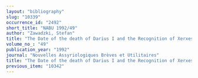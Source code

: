 ```yaml
---
layout: "bibliography"
slug: "10339"
occurrence_id: "2492"
short_title: "NABU 1992/49"
author: "Zawadzki, Stefan"
title: "The Date of the death of Darius I and the Recognition of Xerxes in Babylonia"
volume_no_: "49"
publication_year: "1992"
journal: "Nouvelles Assyriologiques Brèves et Utilitaires"
title: "The Date of the death of Darius I and the Recognition of Xerxes in Babylonia"
previous_item: "10342"
---
```

